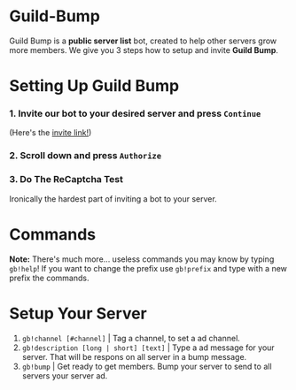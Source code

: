 # Guild-Bump
Guild Bump is a **public server list** bot,
created to help other servers grow more members.
We give you 3 steps how to setup and invite **Guild Bump**.
# Setting Up Guild Bump
### **1. Invite our bot to your desired server and press** `Continue`
(Here's the [invite link!](https://invite.guildbump.eu/))
### **2. Scroll down and press** `Authorize`
### **3. Do The ReCaptcha Test**
Ironically the hardest part of inviting a bot to your server.
# Commands
**Note:** There's much more... useless commands you may know by typing `gb!help`!
If you want to change the prefix use `gb!prefix` and type with a new prefix the commands.
# Setup Your Server
1. `gb!channel [#channel]` | Tag a channel, to set a ad channel.
2. `gb!description [long | short] [text]` | Type a ad message for your server. That will be respons on all server in a bump message.
3. `gb!bump` | Get ready to get members. Bump your server to send to all servers your server ad.
